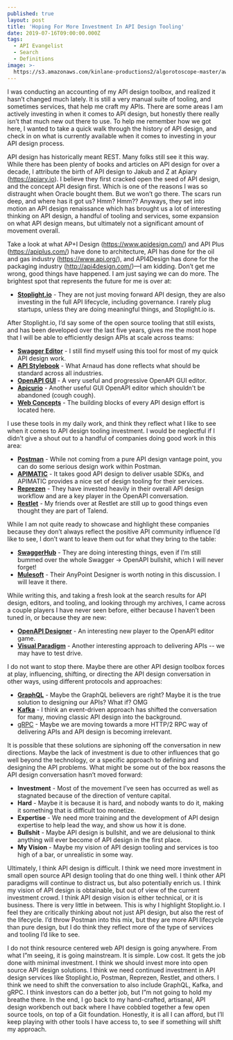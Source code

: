 ```yaml
---
published: true
layout: post
title: 'Hoping For More Investment In API Design Tooling'
date: 2019-07-16T09:00:00.000Z
tags:
  - API Evangelist
  - Search
  - Definitions
image: >-
  https://s3.amazonaws.com/kinlane-productions2/algorotoscope-master/aws-s3-stories-new-68-158-800-500-0-max-0-1--1.jpg
---
```


I was conducting an accounting of my API design toolbox, and realized it hasn’t changed much lately. It is still a very manual suite of tooling, and sometimes services, that help me craft my APIs. There are some areas I am actively investing in when it comes to API design, but honestly there really isn’t that much new out there to use. To help me remember how we got here, I wanted to take a quick walk through the history of API design, and check in on what is currently available when it comes to investing in your API design process.

API design has historically meant REST. Many folks still see it this way. While there has been plenty of books and articles on API design for over a decade, I attribute the birth of API design to Jakub and Z at Apiary (https://apiary.io). I believe they first cracked open the seed of API design, and the concept API design first. Which is one of the reasons I was so distraught when Oracle bought them. But we won’t go there. The scars run deep, and where has it got us? Hmm? Hmm?? Anyways, they set into motion an API design renaissance which has brought us a lot of interesting thinking on API design, a handful of tooling and services, some expansion on what API design means, but ultimately not a significant amount of movement overall.

Take a look at what AP+I Design (https://www.apidesign.com/) and API Plus (https://apiplus.com/) have done to architecture, API has done for the oil and gas industry (https://www.api.org/), and API4Design has done for the packaging industry (http://api4design.com/)—I am kidding. Don’t get me wrong, good things have happened. I am just saying we can do more. The brightest spot that represents the future for me is over at:

- [**Stoplight.io**](http://stoplight.io) - They are not just moving forward API design, they are also investing in the full API lifecycle, including governance. I rarely plug startups, unless they are doing meaningful things, and Stoplight.io is.

After Stoplight.io, I’d say some of the open source tooling that still exists, and has been developed over the last five years, gives me the most hope that I will be able to efficiently design APIs at scale across teams:

- [**Swagger Editor**](https://editor.swagger.io/) - I still find myself using this tool for most of my quick API design work.
- [**API Stylebook**](http://apistylebook.com/) - What Arnaud has done reflects what should be standard across all industries.
- [**OpenAPI GUI**](https://mermade.github.io/openapi-gui/) - A very useful and progressive OpenAPI GUI editor.
- [**Apicurio**](https://www.apicur.io/) - Another useful GUI OpenAPI editor which shouldn't be abandoned (cough cough).
- [**Web Concepts**](http://webconcepts.info/) - The building blocks of every API design effort is located here.

I use these tools in my daily work, and think they reflect what I like to see when it comes to API design tooling investment. I would be neglectful if I didn’t give a shout out to a handful of companies doing good work in this area:

- [**Postman**](https://www.getpostman.com/) - While not coming from a pure API design vantage point, you can do some serious design work within Postman.
- [**APIMATIC**](https://www.apimatic.io/) - It takes good API design to deliver usable SDKs, and APIMATIC provides a nice set of design tooling for their services.
- [**Reprezen**](https://www.reprezen.com/) - They have invested heavily in their overall API design workflow and are a key player in the OpenAPI conversation.
- [**Restlet**](https://restlet.com/) - My friends over at Restlet are still up to good things even thought they are part of Talend.

While I am not quite ready to showcase and highlight these companies because they don’t always reflect the positive API community influence I’d like to see, I don’t want to leave them out for what they bring to the table:

- [**SwaggerHub**](https://app.swaggerhub.com/) - They are doing interesting things, even if I’m still bummed over the whole Swagger -> OpenAPI bullshit, which I will never forget!
- [**Mulesoft**](https://www.mulesoft.com/platform/api/anypoint-designer) - Their AnyPoint Designer is worth noting in this discussion. I will leave it there.

While writing this, and taking a fresh look at the search results for API design, editors, and tooling, and looking through my archives, I came across a couple players I have never seen before, either because I haven’t been tuned in, or because they are new:

- [**OpenAPI Designer**](https://openapi.design/#/about) - An interesting new player to the OpenAPI editor game.
- [**Visual Paradigm**](https://visual-paradigm.com/features/code-engineering-tools/#rest-api-generation) - Another interesting approach to delivering APIs -- we may have to test drive.

I do not want to stop there. Maybe there are other API design toolbox forces at play, influencing, shifting, or directing the API design conversation in other ways, using different protocols and approaches:

- [**GraphQL**](https://graphql.org/) - Maybe the GraphQL believers are right? Maybe it is the true solution to designing our APIs? What if? OMG
- [**Kafka**](https://kafka.apache.org/) - I think an event-driven approach has shifted the conversation for many, moving classic API design into the background.
- [gRPC](https://grpc.io/) - Maybe we are moving towards a more HTTP/2 RPC way of delivering APIs and API design is becoming irrelevant.

It is possible that these solutions are siphoning off the conversation in new directions. Maybe the lack of investment is due to other influences that go well beyond the technology, or a specific approach to defining and designing the API problems. What might be some out of the box reasons the API design conversation hasn’t moved forward:

- **Investment** -  Most of the movement I’ve seen has occurred as well as stagnated because of the direction of venture capital.
- **Hard** - Maybe it is because it is hard, and nobody wants to do it, making it something that is difficult too monetize.
- **Expertise** - We need more training and the development of API design expertise to help lead the way, and show us how it is done.
- **Bullshit** - Maybe API design is bullshit, and we are delusional to think anything will ever become of API design in the first place.
- **My Vision** - Maybe my vision of API design tooling and services is too high of a bar, or unrealistic in some way.

Ultimately, I think API design is difficult. I think we need more investment in small open source API design tooling that do one thing well. I think other API paradigms will continue to distract us, but also potentially enrich us. I think my vision of API design is obtainable, but out of view of the current investment crowd. I think API design vision is either technical, or it is business. There is very little in between. This is why I highlight Stoplight.io. I feel they are critically thinking about not just API design, but also the rest of the lifecycle. I’d throw Postman into this mix, but they are more API lifecycle than pure design, but I do think they reflect more of the type of services and tooling I’d like to see.

I do not think resource centered web API design is going anywhere. From what I”m seeing, it is going mainstream. It is simple. Low cost. It gets the job done with minimal investment. I think we should invest more into open source API design solutions. I think we need continued investment in API design services like Stoplight.io, Postman, Reprezen, Restlet, and others. I think we need to shift the conversation to also include GraphQL, Kafka, and gRPC. I think investors can do a better job, but I”m not going to hold my breathe there. In the end, I go back to my hand-crafted, artisanal, API design workbench out back where I have cobbled together a few open source tools, on top of a Git foundation. Honestly, it is all I can afford, but I’ll keep playing with other tools I have access to, to see if something will shift my approach.
